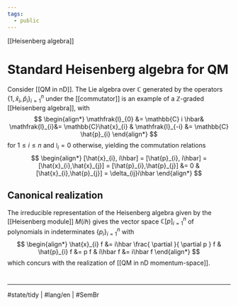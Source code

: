 ```yaml
---
tags:
  - public
---
```

[[Heisenberg algebra]]
# Standard Heisenberg algebra for QM

Consider [[QM in nD]].
The Lie algebra over $\mathbb{C}$ generated by the operators $\{ 1, \hat{x}_{i},\hat{p}_{i} \}_{i=1}^n$ under the [[commutator]] is an example of a $\mathbb{Z}$-graded [[Heisenberg algebra]], with
$$
\begin{align*}
\mathfrak{l}_{0} &= \mathbb{C} i \hbar& \mathfrak{l}_{i}&= \mathbb{C}\hat{x}_{i} & \mathfrak{l}_{-i} &= \mathbb{C} \hat{p}_{i} 
\end{align*}
$$
for $1 \leq i \leq n$ and $\mathfrak{l}_{i} = 0$ otherwise, yielding the commutation relations
$$
\begin{align*}
[\hat{x}_{i}, i\hbar] = [\hat{p}_{i}, i\hbar] = [\hat{x}_{i},\hat{x}_{j}] = [\hat{p}_{i},\hat{p}_{j}] &= 0 & [\hat{x}_{i},\hat{p}_{j}] = \delta_{ij}i\hbar
\end{align*}
$$

## Canonical realization

The irreducible representation of the Heisenberg algebra given by the [[Heisenberg module]] $M(i\hbar)$ gives the vector space $\mathbb{C}[p]_{i=1}^n$ of polynomials in indeterminates $\{ p_{i} \}_{i=1}^n$ with
$$
\begin{align*}
\hat{x}_{i} f &= i\hbar \frac{ \partial }{ \partial p }  f & \hat{p}_{i} f &= p f & i\hbar f &= i\hbar f
\end{align*}
$$
which concurs with the realization of [[QM in nD momentum-space]].

#
---
#state/tidy | #lang/en | #SemBr
